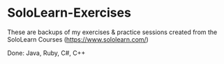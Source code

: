 # SoloLearn-Exercises
These are backups of my exercises & practice sessions created from the SoloLearn Courses (https://www.sololearn.com/)

Done:
Java,
Ruby,
C#,
C++
